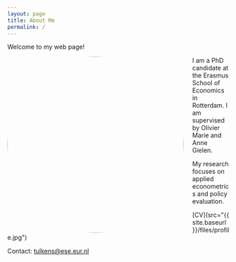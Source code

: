 ```yaml
---
layout: page
title: About Me
permalink: /
---
```


Welcome to my web page!  


<img src="{{ site.baseurl }}/files/profile.jpg" alt="Profile photo" width="400" style="border-radius: 50%; float: left; margin-right: 20px;" />


I am a PhD candidate at the Erasmus School of Economics in Rotterdam.  I am supervised by Olivier Marie and Anne Gielen.

My research focuses on applied econometrics and policy evaluation.  

[CV](src="{{ site.baseurl }}/files/profile.jpg")

Contact: tulkens@ese.eur.nl
